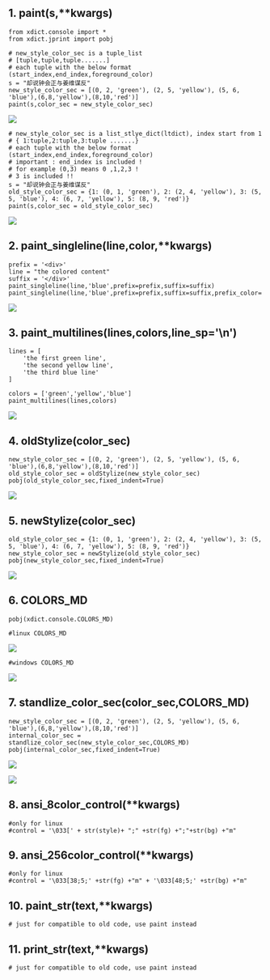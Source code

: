 


__1. paint(s,**kwargs)__
-------------------------

    from xdict.console import *
    from xdict.jprint import pobj
    
    # new_style_color_sec is a tuple_list
    # [tuple,tuple,tuple.......]
    # each tuple with the below format (start_index,end_index,foreground_color)
    s = "却说钟会正与姜维谋反"
    new_style_color_sec = [(0, 2, 'green'), (2, 5, 'yellow'), (5, 6, 'blue'),(6,8,'yellow'),(8,10,'red')]
    paint(s,color_sec = new_style_color_sec)
    
![](../Images/console.paint.0.png)

    # new_style_color_sec is a list_stlye_dict(ltdict), index start from 1
    # { 1:tuple,2:tuple,3:tuple .......}
    # each tuple with the below format (start_index,end_index,foreground_color)
    # important : end_index is included ! 
    # for example (0,3) means 0 ,1,2,3 !  
    # 3 is included !!
    s = "却说钟会正与姜维谋反"
    old_style_color_sec = {1: (0, 1, 'green'), 2: (2, 4, 'yellow'), 3: (5, 5, 'blue'), 4: (6, 7, 'yellow'), 5: (8, 9, 'red')}
    paint(s,color_sec = old_style_color_sec)

![](../Images/console.paint.1.png) 



__2. paint_singleline(line,color,**kwargs)__
---------------------------------------------

    prefix = '<div>'
    line = "the colored content"
    suffix = '</div>'
    paint_singleline(line,'blue',prefix=prefix,suffix=suffix)
    paint_singleline(line,'blue',prefix=prefix,suffix=suffix,prefix_color='green',suffix_color='green')

![](../Images/console.paint_singleline.0.png) 



__3. paint_multilines(lines,colors,line_sp='\n')__
--------------------------------------------------

    lines = [
        'the first green line',
        'the second yellow line',
        'the third blue line'
    ]

    colors = ['green','yellow','blue']
    paint_multilines(lines,colors)

![](../Images/console.paint_multilines.0.png) 


__4. oldStylize(color_sec)__
-----------------------------

    new_style_color_sec = [(0, 2, 'green'), (2, 5, 'yellow'), (5, 6, 'blue'),(6,8,'yellow'),(8,10,'red')]
    old_style_color_sec = oldStylize(new_style_color_sec)
    pobj(old_style_color_sec,fixed_indent=True)

![](../Images/console.oldStylize.0.png) 



__5. newStylize(color_sec)__
-----------------------------

    old_style_color_sec = {1: (0, 1, 'green'), 2: (2, 4, 'yellow'), 3: (5, 5, 'blue'), 4: (6, 7, 'yellow'), 5: (8, 9, 'red')}
    new_style_color_sec = newStylize(old_style_color_sec)
    pobj(new_style_color_sec,fixed_indent=True)

![](../Images/console.newStylize.0.png) 

__6. COLORS_MD__
----------------

    pobj(xdict.console.COLORS_MD)

    #linux COLORS_MD
![](../Images/console.COLORS_MD.linux.0.png) 

    #windows COLORS_MD
![](../Images/console.COLORS_MD.window.0.png) 


__7. standlize_color_sec(color_sec,COLORS_MD)__
-----------------------------------------------

    new_style_color_sec = [(0, 2, 'green'), (2, 5, 'yellow'), (5, 6, 'blue'),(6,8,'yellow'),(8,10,'red')]
    internal_color_sec = standlize_color_sec(new_style_color_sec,COLORS_MD)
    pobj(internal_color_sec,fixed_indent=True)

![](../Images/console.standlize_color_sec.linux.0.png) 

![](../Images/console.standlize_color_sec.windows.0.png) 



__8. ansi_8color_control(**kwargs)__
-------------------------------------

    #only for linux
    #control = '\033[' + str(style)+ ";" +str(fg) +";"+str(bg) +"m"



__9. ansi_256color_control(**kwargs)__
---------------------------------------

    #only for linux
    #control = '\033[38;5;' +str(fg) +"m" + '\033[48;5;' +str(bg) +"m"


__10. paint_str(text,**kwargs)__
-------------------------------

    # just for compatible to old code, use paint instead

__11. print_str(text,**kwargs)__
---------------------------------

    # just for compatible to old code, use paint instead


